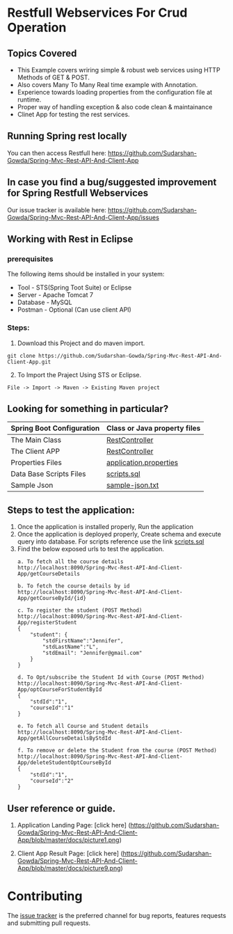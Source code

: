 # Restfull Webservices For Crud Operation

## Topics Covered
* This Example covers wriring simple & robust web services using HTTP Methods of GET & POST.
* Also covers Many To Many Real time example with Annotation.
* Experience towards loading properties from the configuration file at runtime.
* Proper way of handling exception & also code clean & maintainance
* Clinet App for testing the rest services.


## Running Spring rest locally

You can then access Restfull here: https://github.com/Sudarshan-Gowda/Spring-Mvc-Rest-API-And-Client-App


## In case you find a bug/suggested improvement for Spring Restfull Webservices
Our issue tracker is available here: https://github.com/Sudarshan-Gowda/Spring-Mvc-Rest-API-And-Client-App/issues


## Working with Rest in Eclipse

### prerequisites
The following items should be installed in your system:
* Tool - STS(Spring Toot Suite) or Eclipse
* Server - Apache Tomcat 7
* Database - MySQL
* Postman - Optional (Can use client API)

### Steps:

1) Download this Project and do maven import.
```
git clone https://github.com/Sudarshan-Gowda/Spring-Mvc-Rest-API-And-Client-App.git
```
2) To Import the Praject Using STS or Eclipse.
```
File -> Import -> Maven -> Existing Maven project
```


## Looking for something in particular?

|Spring Boot Configuration | Class or Java property files  |
|--------------------------|---|
|The Main Class | [RestController](https://github.com/Sudarshan-Gowda/Spring-Mvc-Rest-API-And-Client-App/blob/master/src/main/java/com/star/sud/controller/RestController.java) |
|The Client APP | [RestController](https://github.com/Sudarshan-Gowda/Spring-Mvc-Rest-API-And-Client-App/blob/master/src/main/java/com/star/sud/client/app/RestClientApp.java) |
|Properties Files | [application.properties](https://github.com/Sudarshan-Gowda/Spring-Mvc-Rest-API-And-Client-App/blob/master/src/main/resources/application.properties) |
|Data Base Scripts Files | [scripts.sql](https://github.com/Sudarshan-Gowda/Spring-Mvc-Rest-API-And-Client-App/blob/master/src/main/resources/scripts.sql) |
|Sample Json | [sample-json.txt](https://github.com/Sudarshan-Gowda/Spring-Mvc-Rest-API-And-Client-App/blob/master/src/main/resources/sample-json.txt) |

## Steps to test the application:

1) Once the application is installed properly, Run the application
2) Once the application is deployed properly, Create schema and execute query into database. 
   For scripts reference use the link [scripts.sql](https://github.com/Sudarshan-Gowda/Spring-Mvc-Rest-API-And-Client-App/blob/master/src/main/resources/scripts.sql)
3) Find the below exposed urls to test the application.
	```	
	a. To fetch all the course details
	http://localhost:8090/Spring-Mvc-Rest-API-And-Client-App/getCourseDetails

	b. To fetch the course details by id
	http://localhost:8090/Spring-Mvc-Rest-API-And-Client-App/getCourseById/{id}

	c. To register the student (POST Method)
	http://localhost:8090/Spring-Mvc-Rest-API-And-Client-App/registerStudent
	{
		"student": {
			"stdFirstName":"Jennifer",
			"stdLastName":"L",
			"stdEmail": "Jennifer@gmail.com"
		}
	}

	d. To Opt/subscribe the Student Id with Course (POST Method)
	http://localhost:8090/Spring-Mvc-Rest-API-And-Client-App/optCourseForStudentById
	{
		"stdId":"1",
		"courseId":"1"
	}

	e. To fetch all Course and Student details
	http://localhost:8090/Spring-Mvc-Rest-API-And-Client-App/getAllCourseDetailsByStdId

	f. To remove or delete the Student from the course (POST Method)
	http://localhost:8090/Spring-Mvc-Rest-API-And-Client-App/deleteStudentOptCourseById
	{
		"stdId":"1",
		"courseId":"2"
	}
	```
   
## User reference or guide.
  1. Application Landing Page: [click here]
  (https://github.com/Sudarshan-Gowda/Spring-Mvc-Rest-API-And-Client-App/blob/master/docs/picture1.png)
  
 2. Client App Result Page: [click here]
 (https://github.com/Sudarshan-Gowda/Spring-Mvc-Rest-API-And-Client-App/blob/master/docs/picture9.png)

# Contributing

The [issue tracker](https://github.com/Sudarshan-Gowda/Spring-Mvc-Rest-API-And-Client-App/issues) is the preferred channel for bug reports, features requests and submitting pull requests.


